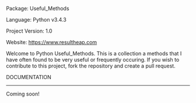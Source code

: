 Package: Useful_Methods

Language: Python v3.4.3

Project Version: 1.0

Website: https://www.resultheap.com


Welcome to Python Useful_Methods. This is a collection a methods that I have often found to be very useful or frequently occuring. If you wish to contribute to this project, fork the repository and create a pull request.

DOCUMENTATION

-----------------------------------------------------------------------------------------------------------------------------------


Coming soon!
